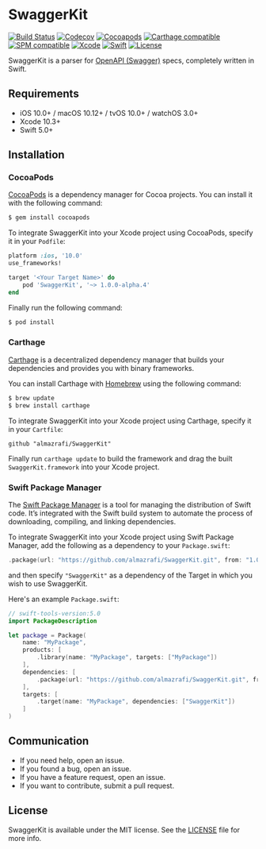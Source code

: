 # SwaggerKit
[![Build Status](https://github.com/almazrafi/SwaggerKit/workflows/CI/badge.svg?branch=master)](https://github.com/almazrafi/SwaggerKit/actions)
[![Codecov](https://codecov.io/gh/almazrafi/SwaggerKit/branch/master/graph/badge.svg)](https://codecov.io/gh/almazrafi/SwaggerKit)
[![Cocoapods](https://img.shields.io/cocoapods/v/SwaggerKit.svg?style=flat)](http://cocoapods.org/pods/SwaggerKit)
[![Carthage compatible](https://img.shields.io/badge/Carthage-Compatible-brightgreen.svg?style=flat)](https://github.com/Carthage/Carthage)
[![SPM compatible](https://img.shields.io/badge/SPM-Compatible-brightgreen.svg?style=flat)](https://swift.org/package-manager/)
[![Xcode](https://img.shields.io/badge/Xcode-10.3-blue.svg)](https://developer.apple.com/xcode)
[![Swift](https://img.shields.io/badge/Swift-5.0-orange.svg)](https://swift.org)
[![License](https://img.shields.io/github/license/almazrafi/SwaggerKit.svg)](https://opensource.org/licenses/MIT)

SwaggerKit is a parser for [OpenAPI (Swagger)](https://swagger.io/specification) specs, completely written in Swift.

## Requirements
- iOS 10.0+ / macOS 10.12+ / tvOS 10.0+ / watchOS 3.0+
- Xcode 10.3+
- Swift 5.0+

## Installation

### CocoaPods
[CocoaPods](http://cocoapods.org) is a dependency manager for Cocoa projects. You can install it with the following command:
```bash
$ gem install cocoapods
```

To integrate SwaggerKit into your Xcode project using CocoaPods, specify it in your `Podfile`:
```ruby
platform :ios, '10.0'
use_frameworks!

target '<Your Target Name>' do
    pod 'SwaggerKit', '~> 1.0.0-alpha.4'
end
```

Finally run the following command:
```bash
$ pod install
```

### Carthage

[Carthage](https://github.com/Carthage/Carthage) is a decentralized dependency manager that builds your dependencies and provides you with binary frameworks.

You can install Carthage with [Homebrew](http://brew.sh/) using the following command:
```bash
$ brew update
$ brew install carthage
```

To integrate SwaggerKit into your Xcode project using Carthage, specify it in your `Cartfile`:
```ogdl
github "almazrafi/SwaggerKit"
```

Finally run `carthage update` to build the framework and drag the built `SwaggerKit.framework` into your Xcode project.

### Swift Package Manager

The [Swift Package Manager](https://swift.org/package-manager/) is a tool for managing the distribution of Swift code. It’s integrated with the Swift build system to automate the process of downloading, compiling, and linking dependencies.

To integrate SwaggerKit into your Xcode project using Swift Package Manager, add the following as a dependency to your `Package.swift`:
```swift
.package(url: "https://github.com/almazrafi/SwaggerKit.git", from: "1.0.0-alpha.4")
```
and then specify `"SwaggerKit"` as a dependency of the Target in which you wish to use SwaggerKit.

Here's an example `Package.swift`:
```swift
// swift-tools-version:5.0
import PackageDescription

let package = Package(
    name: "MyPackage",
    products: [
        .library(name: "MyPackage", targets: ["MyPackage"])
    ],
    dependencies: [
        .package(url: "https://github.com/almazrafi/SwaggerKit.git", from: "1.0.0-alpha.4")
    ],
    targets: [
        .target(name: "MyPackage", dependencies: ["SwaggerKit"])
    ]
)
```

## Communication
- If you need help, open an issue.
- If you found a bug, open an issue.
- If you have a feature request, open an issue.
- If you want to contribute, submit a pull request.

## License
SwaggerKit is available under the MIT license. See the [LICENSE](LICENSE) file for more info.
